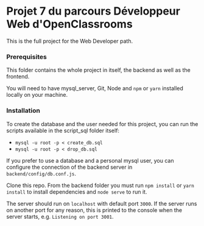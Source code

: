 # Projet 7 du parcours Développeur Web d'OpenClassrooms

This is the full project for the Web Developer path.

### Prerequisites ###

This folder contains the whole project in itself, the backend as well as the frontend.

You will need to have mysql_server, Git, Node and `npm` or `yarn` installed locally on your machine.

### Installation ###

To create the database and the user needed for this project, you can run the scripts available in the script_sql folder itself:
- `mysql -u root -p < create_db.sql`
- `mysql -u root -p < drop_db.sql`

If you prefer to use a database and a personal mysql user, you can configure the connection of the backend server in `backend/config/db.conf.js`.

Clone this repo. From the backend folder you must run `npm install` or `yarn install` to install dependencies and `node serve` to run it.

The server should run on `localhost` with default port `3000`. If the
server runs on another port for any reason, this is printed to the
console when the server starts, e.g. `Listening on port 3001`.